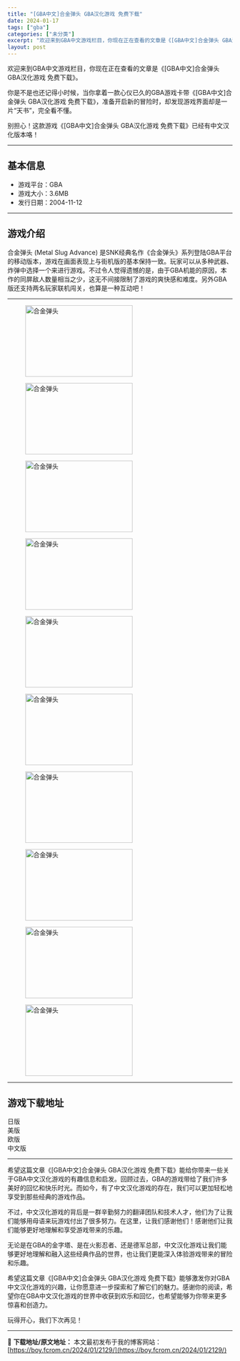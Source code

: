 ```yaml
---
title: "[GBA中文]合金弹头 GBA汉化游戏 免费下载"
date: 2024-01-17
tags: ["gba"]
categories: ["未分类"]
excerpt: "欢迎来到GBA中文游戏栏目，你现在正在查看的文章是《[GBA中文]合金弹头 GBA汉化游戏 免费下载》。 你是不是也还记得小时候，当你拿着一款心仪已久的GBA游戏卡带《[GBA中文]合金弹头 GBA汉化游戏 免费下载》，准备开启新的冒险时，却发现游戏界面却是一片“天书”，完全看不懂。 别担心！这款游&hellip;"
layout: post
---
```


欢迎来到GBA中文游戏栏目，你现在正在查看的文章是《[GBA中文]合金弹头 GBA汉化游戏 免费下载》。

你是不是也还记得小时候，当你拿着一款心仪已久的GBA游戏卡带《[GBA中文]合金弹头 GBA汉化游戏 免费下载》，准备开启新的冒险时，却发现游戏界面却是一片“天书”，完全看不懂。

别担心！这款游戏《[GBA中文]合金弹头 GBA汉化游戏 免费下载》已经有中文汉化版本咯！

<hr />

<h2>基本信息</h2>
<ul>
 	<li>游戏平台：GBA</li>
 	<li>游戏大小：3.6MB</li>
 	<li>发行日期：2004-11-12</li>
</ul>

<hr />

<h2>游戏介绍</h2>
合金弹头 (Metal Slug Advance) 是SNK经典名作《合金弹头》系列登陆GBA平台的移动版本，游戏在画面表现上与街机版的基本保持一致。玩家可以从多种武器、炸弹中选择一个来进行游戏。不过令人觉得遗憾的是，由于GBA机能的原因，本作的同屏敌人数量相当之少，这无不间接限制了游戏的爽快感和难度。另外GBA版还支持两名玩家联机闯关，也算是一种互动吧！

<hr />

<figure><img title="合金弹头-1" src="https://boy.fcrom.cn/wp-content/uploads/2024/01/20240116_65a63df379ed0.png" alt="合金弹头" width="240" height="160" data-id="15486" /></figure>
<figure><img title="合金弹头-2" src="https://boy.fcrom.cn/wp-content/uploads/2024/01/20240116_65a63df3a0d74.png" alt="合金弹头" width="240" height="160" data-id="15494" /></figure>
<figure><img title="合金弹头-3" src="https://boy.fcrom.cn/wp-content/uploads/2024/01/20240116_65a63df3d69e0.png" alt="合金弹头" width="240" height="160" data-id="15495" /></figure>
<figure><img title="合金弹头-4" src="https://boy.fcrom.cn/wp-content/uploads/2024/01/20240116_65a63df40d0e2.png" alt="合金弹头" width="240" height="160" data-id="15487" /></figure>
<figure><img title="合金弹头-5" src="https://boy.fcrom.cn/wp-content/uploads/2024/01/20240116_65a63df43264a.png" alt="合金弹头" width="240" height="160" data-id="15489" /></figure>
<figure><img title="合金弹头" src="https://boy.fcrom.cn/wp-content/uploads/2024/01/20240116_65a63df458036.png" alt="合金弹头" width="240" height="160" data-id="15490" /></figure>
<figure><img title="合金弹头" src="https://boy.fcrom.cn/wp-content/uploads/2024/01/20240116_65a63df486a52.png" alt="合金弹头" width="240" height="160" data-id="15491" /></figure>
<figure><img title="合金弹头" src="https://boy.fcrom.cn/wp-content/uploads/2024/01/20240116_65a63df4b4f1b.png" alt="合金弹头" width="240" height="160" data-id="15492" /></figure>
<figure><img title="合金弹头" src="https://boy.fcrom.cn/wp-content/uploads/2024/01/20240116_65a63df4d9ef4.png" alt="合金弹头" width="240" height="160" data-id="15488" /></figure>
<figure><img title="合金弹头" src="https://boy.fcrom.cn/wp-content/uploads/2024/01/20240116_65a63df50c33d.png" alt="合金弹头" width="240" height="160" data-id="15493" /></figure>

<hr />

<h2>游戏下载地址</h2>
<div>
<div>
<div>日版</div>
<div>美版</div>
<div>欧版</div>
<div>中文版</div>
</div>
</div>

<hr />

希望这篇文章《[GBA中文]合金弹头 GBA汉化游戏 免费下载》能给你带来一些关于GBA中文汉化游戏的有趣信息和启发。回顾过去，GBA的游戏带给了我们许多美好的回忆和快乐时光。而如今，有了中文汉化游戏的存在，我们可以更加轻松地享受到那些经典的游戏作品。

不过，中文汉化游戏的背后是一群辛勤努力的翻译团队和技术人才，他们为了让我们能够用母语来玩游戏付出了很多努力。在这里，让我们感谢他们！感谢他们让我们能够更好地理解和享受游戏带来的乐趣。

无论是在GBA的金字塔、是在火影忍者、还是德军总部，中文汉化游戏让我们能够更好地理解和融入这些经典作品的世界，也让我们更能深入体验游戏带来的冒险和乐趣。

希望这篇文章《[GBA中文]合金弹头 GBA汉化游戏 免费下载》能够激发你对GBA中文汉化游戏的兴趣，让你愿意进一步探索和了解它们的魅力。感谢你的阅读，希望你在GBA中文汉化游戏的世界中收获到欢乐和回忆，也希望能够为你带来更多惊喜和创造力。

玩得开心，我们下次再见！

---
📖 **下载地址/原文地址：** 本文最初发布于我的博客网站：[https://boy.fcrom.cn/2024/01/2129/](https://boy.fcrom.cn/2024/01/2129/)
